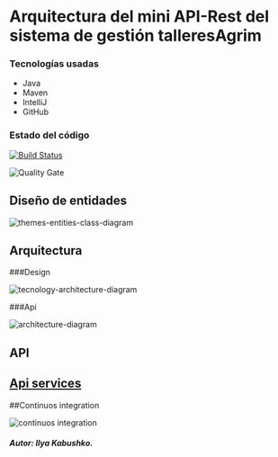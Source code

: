 # Arquitectura del mini API-Rest del sistema de gestión talleresAgrim

### Tecnologías usadas
* Java
* Maven
* IntelliJ
* GitHub

### Estado del código

[![Build Status](https://travis-ci.org/Ruskab/agrimManager.svg?branch=develop)](https://travis-ci.org/Ruskab/agrimManager)

![Quality Gate](https://sonarcloud.io/api/project_badges/measure?project=ilya.dev%3AagrimManager&metric=alert_status)

## Diseño de entidades
![themes-entities-class-diagram](https://user-images.githubusercontent.com/16058725/48664196-4ac42880-ea9b-11e8-860c-1c8610d95c49.png)


## Arquitectura

###Design

![tecnology-architecture-diagram](https://user-images.githubusercontent.com/16058725/54881954-96c21800-4e55-11e9-93c9-259cd60353eb.png)

###Api

![architecture-diagram](https://user-images.githubusercontent.com/16058725/51445549-bbd7c480-1d06-11e9-95f6-61761ac0061e.png)

## API
[Api services](https://github.com/Ruskab/agrimManager/wiki/Api-services#api-services)
--- 

##Continuos integration

![continuos integration](https://user-images.githubusercontent.com/16058725/55355842-b39bc280-54c9-11e9-8973-101f3d87758b.png)
##### Autor: Ilya Kabushko.
